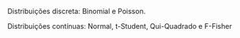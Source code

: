Distribuições discreta: Binomial e Poisson. 

Distribuições contínuas: Normal, t-Student, Qui-Quadrado e F-Fisher

